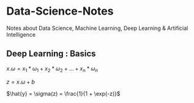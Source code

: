 # Data-Science-Notes
Notes about Data Science, Machine Learning, Deep Learning &amp; Artificial Intelligence

## Deep Learning : Basics

$x.\omega = x_1*\omega_1 + x_2*\omega_2 + \dots + x_n*\omega_n$

$z = x.\omega + b$

$\hat{y} = \sigma(z) = \frac{1}{1 + \exp(-z)}$
